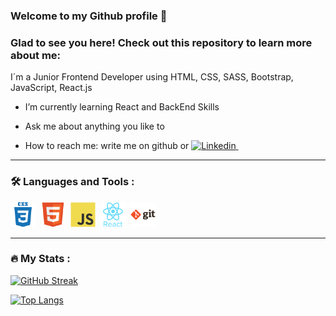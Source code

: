 ### Welcome to my Github profile  🌱
### Glad to see you here! Check out this repository to learn more about me:


I´m a Junior Frontend Developer using HTML, CSS, SASS, Bootstrap, JavaScript, React.js

- I’m currently learning React and BackEnd Skills

- Ask me about anything you like to

- How to reach me: write me on github or  <a href="[your-linkedin-URL](https://www.linkedin.com/in/jennifergenger/)"><img src="[https://github.com/devicons/devicon/blob/master/icons/css3/css3-plain-wordmark.svg](https://pics.freeicons.io/uploads/icons/png/21156992231551941181-512.png)"  title="Linkedin" alt="Linkedin" width="40" height="20"/>&nbsp;</a>

---

### :hammer_and_wrench: Languages and Tools :

<div>
  <img src="https://github.com/devicons/devicon/blob/master/icons/css3/css3-plain-wordmark.svg"  title="CSS3" alt="CSS" width="40" height="40"/>&nbsp;
  <img src="https://github.com/devicons/devicon/blob/master/icons/html5/html5-original.svg" title="HTML5" alt="HTML" width="40" height="40"/>&nbsp;
  <img src="https://github.com/devicons/devicon/blob/master/icons/javascript/javascript-original.svg" title="JavaScript" alt="JavaScript" width="40" height="40"/>&nbsp;
    <img src="https://github.com/devicons/devicon/blob/master/icons/react/react-original-wordmark.svg" title="React" alt="React" width="40" height="40"/>&nbsp;
  <img src="https://github.com/devicons/devicon/blob/master/icons/git/git-original-wordmark.svg" title="Git" **alt="Git" width="40" height="40"/>
</div>

---

### :fire: My Stats :


[![GitHub Streak](http://github-readme-streak-stats.herokuapp.com?user=asdfjennifer&theme=dark&background=000000)](https://git.io/streak-stats)

[![Top Langs](https://github-readme-stats.vercel.app/api/top-langs/?username=asdfjennifer&layout=compact&theme=vision-friendly-dark)](https://github.com/anuraghazra/github-readme-stats)
